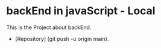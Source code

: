 # backEnd in javaScript - Local

This is the Project about backEnd.
- [Repository] (git push -u origin main).